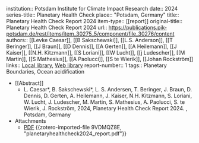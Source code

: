 institution:: Potsdam Institute for Climate Impact Research
date:: 2024
series-title:: Planetary Health Check
place:: "Potsdam, Germany"
title:: Planetary Health Check Report 2024
item-type:: [[report]]
original-title:: Planetary Health Check Report 2024
url:: https://publications.pik-potsdam.de/rest/items/item_30275_5/component/file_30276/content
authors:: [[Levke Caesar]], [[B Sakschewski]], [[L.S. Anderson]], [[T Beringer]], [[J Braun]], [[D Dennis]], [[A Gerten]], [[A Heilemann]], [[J Kaiser]], [[N.H. Kitzmann]], [[S Loriani]], [[W Lucht]], [[j Ludescher]], [[M Martin]], [[S Mathesius]], [[A Paolucci]], [[S te Wierik]], [[Johan Rockström]]
links:: [Local library](zotero://select/library/items/EXWAZ6L6), [Web library](https://www.zotero.org/users/46463/items/EXWAZ6L6)
report-number:: 1
tags:: Planetary Boundaries, Ocean acidification

- [[Abstract]]
	- L. Caesar*, B. Sakschewski*, L. S. Andersen, T. Beringer, J. Braun, D.
	  Dennis, D. Gerten, A. Heilemann, J. Kaiser, N.H. Kitzmann, S. Loriani, W. Lucht, J. Ludescher,
	  M. Martin, S. Mathesius, A. Paolucci, S. te Wierik, J. Rockström, 2024, Planetary Health
	  Check Report 2024. , Potsdam, Germany
- Attachments
	- [PDF](zotero://select/library/items/9VDMQZ8E) {{zotero-imported-file 9VDMQZ8E, "planetaryhealthcheck2024_report.pdf"}}